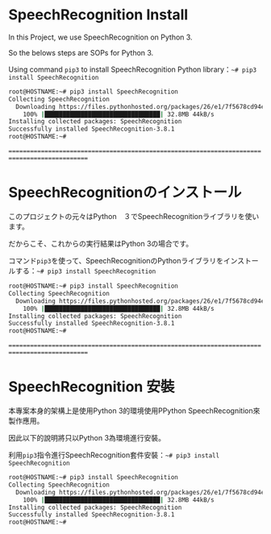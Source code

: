 # SpeechRecognition Install

In this Project, we use SpeechRecognition on Python 3.

So the belows steps are SOPs for Python 3.

Using command `pip3` to install SpeechRecognition Python library：`~# pip3 install SpeechRecognition`

```bash
root@HOSTNAME:~# pip3 install SpeechRecognition
Collecting SpeechRecognition
  Downloading https://files.pythonhosted.org/packages/26/e1/7f5678cd94ec1234269d23756dbdaa4c8cfaed973412f88ae8adf7893a50/SpeechRecognition-3.8.1-py2.py3-none-any.whl (32.8MB)
    100% |████████████████████████████████| 32.8MB 44kB/s
Installing collected packages: SpeechRecognition
Successfully installed SpeechRecognition-3.8.1
root@HOSTNAME:~# 
```

`============================================================================================`

# SpeechRecognitionのインストール

このプロジェクトの元々はPython　３でSpeechRecognitionライブラリを使います。

だからこそ、これからの実行結果はPython 3の場合です。

コマンド`pip3`を使って、SpeechRecognitionのPythonライブラリをインストールする：`~# pip3 install SpeechRecognition`

```bash
root@HOSTNAME:~# pip3 install SpeechRecognition
Collecting SpeechRecognition
  Downloading https://files.pythonhosted.org/packages/26/e1/7f5678cd94ec1234269d23756dbdaa4c8cfaed973412f88ae8adf7893a50/SpeechRecognition-3.8.1-py2.py3-none-any.whl (32.8MB)
    100% |████████████████████████████████| 32.8MB 44kB/s
Installing collected packages: SpeechRecognition
Successfully installed SpeechRecognition-3.8.1
root@HOSTNAME:~# 
```

`============================================================================================`

# SpeechRecognition 安裝

本專案本身的架構上是使用Python 3的環境使用PPython SpeechRecognition來製作應用。

因此以下的說明將只以Python 3為環境進行安裝。

利用`pip3`指令進行SpeechRecognition套件安裝：`~# pip3 install SpeechRecognition`

```bash
root@HOSTNAME:~# pip3 install SpeechRecognition
Collecting SpeechRecognition
  Downloading https://files.pythonhosted.org/packages/26/e1/7f5678cd94ec1234269d23756dbdaa4c8cfaed973412f88ae8adf7893a50/SpeechRecognition-3.8.1-py2.py3-none-any.whl (32.8MB)
    100% |████████████████████████████████| 32.8MB 44kB/s
Installing collected packages: SpeechRecognition
Successfully installed SpeechRecognition-3.8.1
root@HOSTNAME:~# 
```
